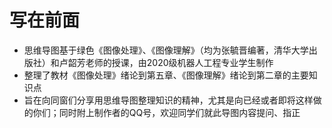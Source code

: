 # 写在前面

* 思维导图基于绿色《图像处理》、《图像理解》（均为张毓晋编著，清华大学出版社）和卢韶芳老师的授课，由2020级机器人工程专业学生制作
* 整理了教材《图像处理》绪论到第五章、《图像理解》绪论到第二章的主要知识点
* 旨在向同窗们分享用思维导图整理知识的精神，尤其是向已经或者即将这样做的你们；同时附上制作者的QQ号，欢迎同学们就此导图内容提问、指正
